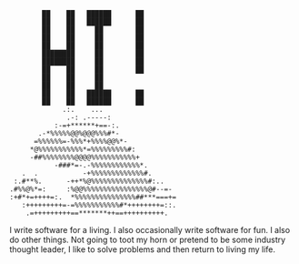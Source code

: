 ```
        ██    ██   ██████      ██
        ██    ██   ██████      ██
        ██    ██     ██        ██
        ██    ██     ██        ██
        ██    ██     ██        ██
        ████████     ██        ██
        ████████     ██        ██
        ██    ██     ██        ██
        ██    ██     ██
        ██    ██     ██
        ██    ██   ██████      ██
        ██    ██   ██████      ██
             .:.    ...
              .-: .-----:
           :-=+******+==-:.
       .-*%%%%%@@%@@@%%%#*-
      =%%%%%%=-%%%*+%%%%@@%*-
     *@%%%%%%%%%%%*=%%%%%%%%%#:
     -##%%%%%%%%@@@@%%%%%%%%%%%+
           -###*=-.-%%%%%%%%%%%%*.
   .  .           -+%%%%%%%%%%%%%#.
 :.#**%.      -++*%@%%%%%%%%%%%%%%#:..
.#%%@%*=:     :%@@%%%%%%%%%%%%%%%%@#--=-
:+#*+=++++=:.  *%%%%%%%%%%%%%%%##***===+=
   :+++++++++=-=%%%%%%%%%%%#*++++++++=::.
    .=+++++++++==*******++==++++++++++.
```

I write software for a living. I also occasionally write software for fun. I also do other things. Not going to toot my horn or pretend to be some industry thought leader, I like to solve problems and then return to living my life.
